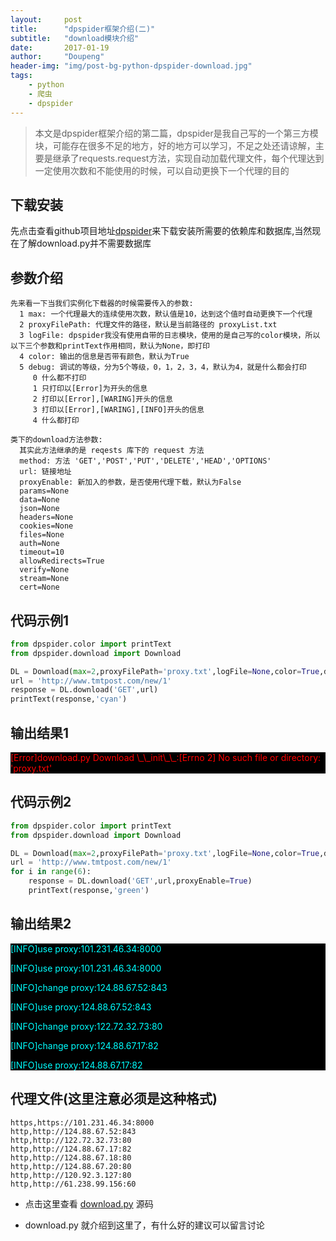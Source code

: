 ```yaml
---
layout:     post
title:      "dpspider框架介绍(二)"
subtitle:   "download模块介绍"
date:       2017-01-19
author:     "Doupeng"
header-img: "img/post-bg-python-dpspider-download.jpg"
tags:
    - python
    - 爬虫
    - dpspider
---
```


> 本文是dpspider框架介绍的第二篇，dpspider是我自己写的一个第三方模块，可能存在很多不足的地方，好的地方可以学习，不足之处还请谅解，主要是继承了requests.request方法，实现自动加载代理文件，每个代理达到一定使用次数和不能使用的时候，可以自动更换下一个代理的目的

## 下载安装

先点击查看github项目地址[dpspider](https://github.com/doupengs/dpspider/blob/master/README.md)来下载安装所需要的依赖库和数据库,当然现在了解download.py并不需要数据库


## 参数介绍

```
先来看一下当我们实例化下载器的时候需要传入的参数:
  1 max: 一个代理最大的连续使用次数，默认值是10，达到这个值时自动更换下一个代理
  2 proxyFilePath: 代理文件的路径，默认是当前路径的 proxyList.txt
  3 logFile: dpspider我没有使用自带的日志模块，使用的是自己写的color模块，所以以下三个参数和printText作用相同，默认为None，即打印
  4 color: 输出的信息是否带有颜色，默认为True
  5 debug: 调试的等级，分为5个等级，0，1，2，3，4，默认为4，就是什么都会打印
     0 什么都不打印
     1 只打印以[Error]为开头的信息
     2 打印以[Error],[WARING]开头的信息
     3 打印以[Error],[WARING],[INFO]开头的信息
     4 什么都打印

类下的download方法参数:
  其实此方法继承的是 reqests 库下的 request 方法
  method: 方法 'GET','POST','PUT','DELETE','HEAD','OPTIONS'
  url: 链接地址
  proxyEnable: 新加入的参数，是否使用代理下载，默认为False
  params=None
  data=None
  json=None
  headers=None
  cookies=None
  files=None
  auth=None
  timeout=10
  allowRedirects=True
  verify=None
  stream=None
  cert=None
```

## 代码示例1

```python
from dpspider.color import printText
from dpspider.download import Download

DL = Download(max=2,proxyFilePath='proxy.txt',logFile=None,color=True,debug=4)
url = 'http://www.tmtpost.com/new/1'
response = DL.download('GET',url)
printText(response,'cyan')
```

## 输出结果1

<div style="background-color:#000">
<p style="color:red">[Error]download.py Download \_\_init\_\_:[Errno 2] No such file or directory: 'proxy.txt'</p>
<p style="color:cyan"><Response [200]></p>
</div>

## 代码示例2

```python
from dpspider.color import printText
from dpspider.download import Download

DL = Download(max=2,proxyFilePath='proxy.txt',logFile=None,color=True,debug=4)
url = 'http://www.tmtpost.com/new/1'
for i in range(6):
    response = DL.download('GET',url,proxyEnable=True)
    printText(response,'green')
```

## 输出结果2

<div style="background-color:#000">
<p style="color:cyan">[INFO]use proxy:101.231.46.34:8000</p>
<p style="color:green"><Response [200]></p>
<p style="color:cyan">[INFO]use proxy:101.231.46.34:8000</p>
<p style="color:green"><Response [200]></p>
<p style="color:cyan">[INFO]change proxy:124.88.67.52:843</p>
<p style="color:green"><Response [200]></p>
<p style="color:cyan">[INFO]use proxy:124.88.67.52:843</p>
<p style="color:green"><Response [200]></p>
<p style="color:cyan">[INFO]change proxy:122.72.32.73:80</p>
<p style="color:cyan">[INFO]change proxy:124.88.67.17:82</p>
<p style="color:green"><Response [200]></p>
<p style="color:cyan">[INFO]use proxy:124.88.67.17:82</p>
<p style="color:green"><Response [200]></p>
</div>

## 代理文件(这里注意必须是这种格式)

```
https,https://101.231.46.34:8000
http,http://124.88.67.52:843
http,http://122.72.32.73:80
http,http://124.88.67.17:82
http,http://124.88.67.18:80
http,http://124.88.67.20:80
http,http://120.92.3.127:80
http,http://61.238.99.156:60
```


- 点击这里查看 [download.py](https://github.com/doupengs/dpspider/blob/master/dpspider/download.py) 源码

- download.py 就介绍到这里了，有什么好的建议可以留言讨论
